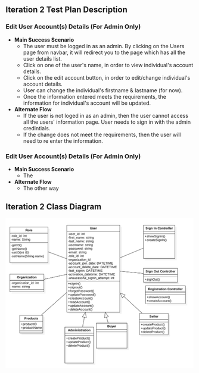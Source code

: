 ## Iteration 2 Test Plan Description

### Edit User Account(s) Details (For Admin Only)
  * **Main Success Scenario**
     * The user must be logged in as an admin. By clicking on the Users page from navbar, it will redirect you to the page which has all the user details list.
     * Click on one of the user's name, in order to view individual's account details.
     * Click on the edit account button, in order to edit/change individual's account details.
     * User can change the individual's firstname & lastname (for now).
     * Once the information entered meets the requirements, the information for individual's account will be updated.
  * **Alternate Flow**
     * If the user is not loged in as an admin, then the user cannot access all the users' information page. User needs to sign in with the admin credintials.
     * If the change does not meet the requirements, then the user will need to re enter the information.

### Edit User Account(s) Details (For Admin Only)
  * **Main Success Scenario**
     * The
  * **Alternate Flow**
     * The other way

## Iteration 2 Class Diagram

![](../images/Iteration2.png)
